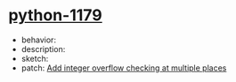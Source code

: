 # [python-1179](https://bugs.python.org/issue1179)
- behavior:
- description:
- sketch:
- patch: [Add integer overflow checking at multiple places](https://hg.python.org/cpython/rev/8d6e2499726a)
